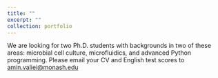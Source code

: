 ```yaml
---
title: ""
excerpt: ""
collection: portfolio
---
```


We are looking for two Ph.D. students with backgrounds in two of these areas: microbial cell culture, microfluidics, and advanced Python programming. Please email your CV and English test scores to amin.valiei@monash.edu
